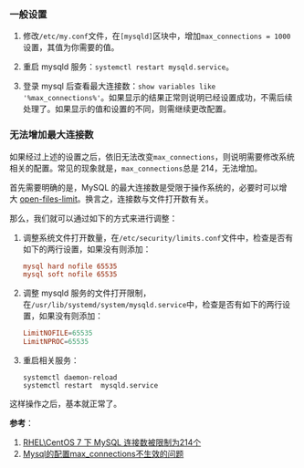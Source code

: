 ### 一般设置

1. 修改`/etc/my.conf`文件，在`[mysqld]`区块中，增加`max_connections = 1000`设置，其值为你需要的值。

2. 重启 mysqld 服务：`systemctl restart mysqld.service`。

3. 登录 mysql 后查看最大连接数：`show variables like '%max_connections%'`。如果显示的结果正常则说明已经设置成功，不需后续处理了。如果显示的值和设置的不同，则需继续更改配置。

### 无法增加最大连接数

如果经过上述的设置之后，依旧无法改变`max_connections`，则说明需要修改系统相关的配置。常见的现象就是，`max_connections`总是 214，无法增加。

首先需要明确的是，MySQL 的最大连接数是受限于操作系统的，必要时可以增大 [open-files-limit](http://dev.mysql.com/doc/refman/5.7/en/server-options.html?spm=5176.100239.blogcont47259.7.2484aa680DVi5r#option_mysqld_open-files-limit)。换言之，连接数与文件打开数有关。

那么，我们就可以通过如下的方式来进行调整：

1. 调整系统文件打开数量，在`/etc/security/limits.conf`文件中，检查是否有如下的两行设置，如果没有则添加：
    
    ```conf
    mysql hard nofile 65535
    mysql soft nofile 65535
    ```

2. 调整 mysqld 服务的文件打开限制，在`/usr/lib/systemd/system/mysqld.service`中，检查是否有如下的两行设置，如果没有则添加：
    
    ```conf
    LimitNOFILE=65535
    LimitNPROC=65535
    ```

3. 重启相关服务：
    
    ```shell
    systemctl daemon-reload
    systemctl restart  mysqld.service
    ```

这样操作之后，基本就正常了。

**参考**：

1. [RHEL\CentOS 7 下 MySQL 连接数被限制为214个](https://yq.aliyun.com/articles/47259)
2. [Mysql的配置max_connections不生效的问题](http://blog.csdn.net/junqing124/article/details/50669063)


